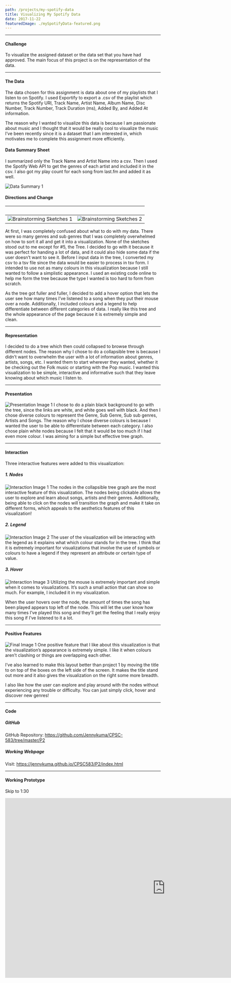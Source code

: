 ```yaml
---
path: /projects/my-spotify-data
title: Visualizing My Spotify Data
date: 2017-11-22
featuredImage: ./mySpotifyData-featured.png
---
```

---
#### Challenge
To visualize the assigned dataset or the data set that you have had approved.
The main focus of this project is on the representation of the data.

---
#### The Data
The data chosen for this assignment is data about one of my playlists that I listen to on Spotify. I used Exportify to export a .csv of the playlist which returns the Spotify URI, Track Name, Artist Name, Album Name, Disc Number, Track Number, Track Duration (ms), Added By, and Added At information.

The reason why I wanted to visualize this data is because I am passionate about music and I thought that it would be really cool to visualize the music I’ve been recently since it is a dataset that I am interested in, which motivates me to complete this assignment more efficiently.

#### Data Summary Sheet
I summarized only the Track Name and Artist Name into a csv. Then I used the Spotify Web API to get the genres of each artist and included it in the csv. I also got my play count for each song from last.fm and added it as well.

![Data Summary 1](./data-1.jpg "A snapshot of my data in csv form")

#### Directions and Change
| &nbsp; | &nbsp; |
|:-:|:-:|
| ![Brainstorming Sketches 1](./sketch-1.jpg) | ![Brainstorming Sketches 2](./sketch-2.jpg) |
At first, I was completely confused about what to do with my data. There were so many genres and sub genres that I was completely overwhelmed on how to sort it all and get it into a visualization. None of the sketches stood out to me except for #5, the Tree. I decided to go with it because it was perfect for handing a lot of data, and it could also hide some data if the user doesn’t want to see it. Before I input data in the tree, I converted my csv to a tsv file since the data would be easier to process in tsv form. I intended to use not as many colours in this visualization because I still wanted to follow a simplistic appearance. I used an existing code online to help me form the tree because the type I wanted is too hard to form from scratch.

As the tree got fuller and fuller, I decided to add a hover option that lets the user see how many times I’ve listened to a song when they put their mouse over a node. Additionally, I included colours and a legend to help differentiate between different categories of data. I really like this tree and the whole appearance of the page because it is extremely simple and clean. 

---
#### Representation
I decided to do a tree which then could collapsed to browse through different nodes. The reason why I chose to do a collapsible tree is because I didn’t want to overwhelm the user with a lot of information about genres, artists, songs, etc. I wanted them to start wherever they wanted, whether it be checking out the Folk music or starting with the Pop music. I wanted this visualization to be simple, interactive and informative such that they leave knowing about which music I listen to.

---
#### Presentation
![Presentation Image 1](./presentation-1.png "Snapshot of some of the nodes within the tree graph")
I chose to do a plain black background to go with the tree, since the links are white, and white goes well with black. And then I chose diverse colours to represent the Genre, Sub Genre, Sub sub genres, Artists and Songs. The reason why I chose diverse colours is because I wanted the user to be able to differentiate between each category. I also chose plain white nodes because I felt that it would be too much if I had even more colour. I was aiming for a simple but effective tree graph.

---
#### Interaction
Three interactive features were added to this visualization:

##### 1. Nodes
![Interaction Image 1](./interaction-1.png "A branch of the tree that shows the distinct colours")
The nodes in the collapsible tree graph are the most interactive feature of this visualization. The nodes being clickable allows the user to explore and learn about songs, artists and their genres. 
Additionally, being able to click on the nodes will transition the graph and make it take on different forms, which appeals to the aesthetics features of this visualization!

##### 2. Legend
![Interaction Image 2](./interaction-2.png "The legend that shows what each colour indicates")
The user of the visualization will be interacting with the legend as it explains what which colour stands for in the tree. 
I think that it is extremely important for visualizations that involve the use of symbols or colours to have a legend if they represent an attribute or certain type of value. 

##### 3. Hover
![Interaction Image 3](./interaction-3.png "Play count appears on hover")
Utilizing the mouse is extremely important and simple when it comes to visualizations. It’s such a small action that can show so much. For example, I included it in my visualization. 

When the user hovers over the node, the amount of times the song has been played appears top left of the node. This will let the user know how many times I’ve played this song and they’ll get the feeling that I really enjoy this song if I’ve listened to it a lot.

---
#### Positive Features
![Final Image 1](./final-1.png "A complete view of the visualization")
One positive feature that I like about this visualization is that the visualization’s appearance is extremely simple. I like it when colours aren’t clashing or things are overlapping each other. 

I’ve also learned to make this layout better than project 1 by moving the title to on top of the boxes on the left side of the screen. It makes the title stand out more and it also gives the visualization on the right some more breadth.

I also like how the user can explore and play around with the nodes without experiencing any trouble or difficulty. You can just simply click, hover and discover new genres!

---
#### Code
##### GitHub
GitHub Repository: <a target="_blank" href="https://github.com/Jennykuma/CPSC-583/tree/master/P2">https://github.com/Jennykuma/CPSC-583/tree/master/P2</a>

##### Working Webpage
Visit: <a target="_blank" href="https://jennykuma.github.io/CPSC583/P2/index.html">https://jennykuma.github.io/CPSC583/P2/index.html</a>

---
#### Working Prototype
Skip to 1:30

<iframe width="1035" height="582" src="https://www.youtube.com/embed/AdZMxk9ZLD4" frameborder="0" allow="accelerometer; autoplay; encrypted-media; gyroscope; picture-in-picture" allowfullscreen></iframe>
